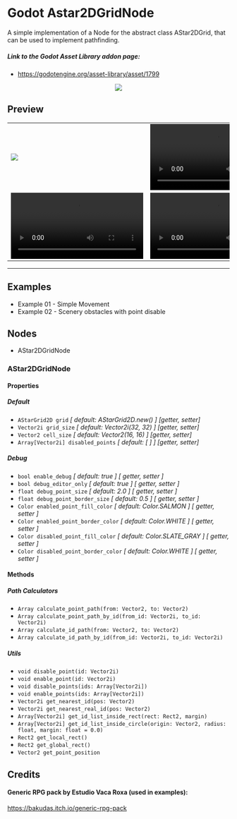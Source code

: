 # Godot Astar2DGridNode
 A simple implementation of a Node for the abstract class AStar2DGrid, that can be used to implement pathfinding.
 ##### Link to the Godot Asset Library addon page:
* https://godotengine.org/asset-library/asset/1799

 <p align="center">
  <img src="https://user-images.githubusercontent.com/35619327/230246342-35f547c4-81d1-4563-82ac-4fbc83a3a2f1.png" />
</p>

## Preview
<div>
 <table>
  <tr>
   <td><img src="https://user-images.githubusercontent.com/35619327/233865220-3208755d-065f-46f4-8595-fceb51434561.png"></td>
   <td><video src="https://user-images.githubusercontent.com/35619327/233866545-d4ee5a8b-87d4-4b58-9d91-9e4879178edd.mp4"></td>
  </tr>
  <tr>
   <td><video src="https://user-images.githubusercontent.com/35619327/233866547-03203ebd-d2f0-4450-8abd-50cb0f8d9ae1.mp4"></td>
   <td><video src="https://user-images.githubusercontent.com/35619327/233866548-c6418c41-cd4b-4efe-9873-4c3a7a634183.mp4"></td>
  </tr>
 </table>
</div>

----

## Examples
* Example 01 - Simple Movement
* Example 02 - Scenery obstacles with point disable

## Nodes
* AStar2DGridNode

### AStar2DGridNode
#### Properties
##### Default
* ```AStarGrid2D grid``` _[ default: AStarGrid2D.new() ]_ _[getter, setter]_
* ```Vector2i grid_size``` _[ default: Vector2i(32, 32) ]_ _[getter, setter]_
* ```Vector2 cell_size``` _[ default: Vector2(16, 16) ]_ _[getter, setter]_
* ```Array[Vector2i] disabled_points``` _[ default: [ ] ]_ _[getter, setter]_
##### Debug
* ```bool enable_debug``` _[ default: true ]_ _[ getter, setter ]_
* ```bool debug_editor_only``` _[ default: true ]_ _[ getter, setter ]_
* ```float debug_point_size``` _[ default: 2.0 ]_ _[ getter, setter ]_
* ```float debug_point_border_size``` _[ default: 0.5 ]_ _[ getter, setter ]_
* ```Color enabled_point_fill_color``` _[ default: Color.SALMON ]_ _[ getter, setter ]_
* ```Color enabled_point_border_color``` _[ default: Color.WHITE ]_ _[ getter, setter ]_
* ```Color disabled_point_fill_color``` _[ default: Color.SLATE_GRAY ]_ _[ getter, setter ]_
* ```Color disabled_point_border_color``` _[ default: Color.WHITE ]_ _[ getter, setter ]_

#### Methods
##### Path Calculators
* ```Array calculate_point_path(from: Vector2, to: Vector2)```
* ```Array calculate_point_path_by_id(from_id: Vector2i, to_id: Vector2i)```
* ```Array calculate_id_path(from: Vector2, to: Vector2)```
* ```Array calculate_id_path_by_id(from_id: Vector2i, to_id: Vector2i)```
##### Utils
* ```void disable_point(id: Vector2i)```
* ```void enable_point(id: Vector2i)```
* ```void disable_points(ids: Array[Vector2i])```
* ```void enable_points(ids: Array[Vector2i])```
* ```Vector2i get_nearest_id(pos: Vector2)```
* ```Vector2i get_nearest_real_id(pos: Vector2)```
* ```Array[Vector2i] get_id_list_inside_rect(rect: Rect2, margin)```
* ```Array[Vector2i] get_id_list_inside_circle(origin: Vector2, radius: float, margin: float = 0.0)```
* ```Rect2 get_local_rect()```
* ```Rect2 get_global_rect()```
* ```Vector2 get_point_position```

## Credits
#### Generic RPG pack by Estudio Vaca Roxa (used in examples):
https://bakudas.itch.io/generic-rpg-pack
